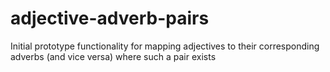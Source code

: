 # adjective-adverb-pairs

Initial prototype functionality for mapping adjectives to their corresponding adverbs (and vice versa) where such a pair exists